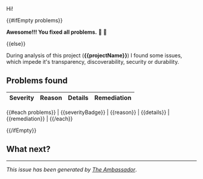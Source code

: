 Hi!

{{#ifEmpty problems}}

**Awesome!!! You fixed all problems.** :tada: :clap:

{{else}}

During analysis of this project (**{{projectName}}**) I found some issues,
which impede it's transparency, discoverability, security or durability.

## Problems found

| Severity         | Reason     | Details     | Remediation     |
|------------------|------------|-------------|-----------------|
{{#each problems}}
| {{severityBadge}} | {{reason}} | {{details}} | {{remediation}} |
{{/each}}

{{/ifEmpty}}

## What next?

---

_This issue has been generated by [The Ambassador](https://github.com/Roche/the-ambassador)_.